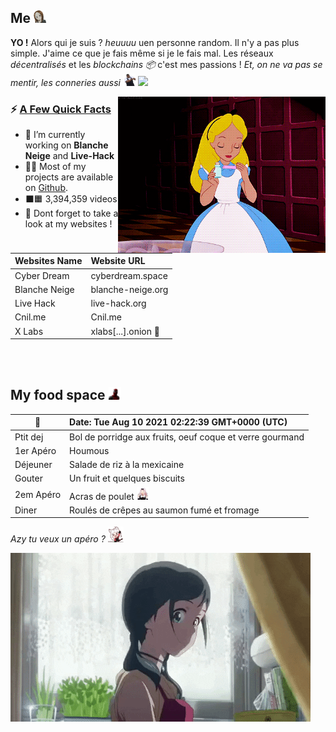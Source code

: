 ## **Me**  <img src="pic/5869_TakagiShhh.gif" height="20">
**YO !** Alors qui je suis ? *heuuuu* uen personne random. Il n'y a pas plus simple. J'aime ce que je fais même si je le fais mal. Les réseaux *décentralisés* et les *blockchains 📦* c'est mes passions ! *Et, on ne va pas se mentir, les conneries aussi <img src="pic/dance.gif" height="20">* ![](https://komarev.com/ghpvc/?username=DrBlackWolf&color=yellow)

<img src="pic/alice.gif" align="right" height="250">

<h3>⚡️ <u>A Few Quick Facts</u></h3>
<ul>
<li>🔭 I’m currently working on <b>Blanche Neige</b> and <b>Live-Hack</b></li>
<li>👨‍💻 Most of my projects are available on <a href="https://github.com/DrBlackWolf">Github</a>.</li>
<li>⬛️🟧 3,394,359 videos</li>
<li>📝 Dont forget to take a look at my websites !</li>
</ul>

| Websites Name | Website URL |
| -------------- | :--------- |
| Cyber Dream | cyberdream.space |
| Blanche Neige | blanche-neige.org |
| Live Hack | live-hack.org |
| Cnil.me | Cnil.me |
| X Labs | xlabs[...].onion 🧄 |

<br>
<br>

## **My food space** <img src="pic/Deadpool_aw_shock.gif" height="20">

| 📆 | Date: Tue Aug 10 2021 02:22:39 GMT+0000 (UTC) | 
| ---- | :--- | 
| Ptit dej | Bol de porridge aux fruits, oeuf coque et verre gourmand | 
| 1er Apéro | Houmous | 
| Déjeuner | Salade de riz à la mexicaine | 
| Gouter | Un fruit et quelques biscuits | 
| 2em Apéro | Acras de poulet <img src='pic/734622181589254245.gif' height='20'> | 
| Diner | Roulés de crêpes au saumon fumé et fromage |

*Azy tu veux un apéro ?* <img src="pic/8395_CerberusFastTap.gif" height="25">

<img src="pic/L4IXI1XdroF0dGnNJN.gif">
